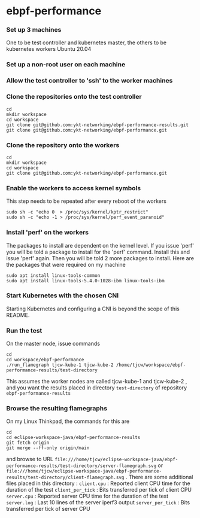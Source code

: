 # ebpf-performance
### Set up 3 machines
 One to be test controller and kubernetes master, the others to be kubernetes workers
 Ubuntu 20.04
### Set up a non-root user on each machine
### Allow the test controller to 'ssh' to the worker machines
### Clone the repositories onto the test controller
```
cd
mkdir workspace
cd workspace
git clone git@github.com:ykt-networking/ebpf-performance-results.git
git clone git@github.com:ykt-networking/ebpf-performance.git
```
### Clone the repository onto the workers
```
cd
mkdir workspace
cd workspace
git clone git@github.com:ykt-networking/ebpf-performance.git
```
### Enable the workers to access kernel symbols
This step needs to be repeated after every reboot of the workers
```
sudo sh -c "echo 0  > /proc/sys/kernel/kptr_restrict"
sudo sh -c "echo -1 > /proc/sys/kernel/perf_event_paranoid"
```
### Install 'perf' on the workers
The packages to install are dependent on the kernel level. If you issue 'perf' you will be told a package to install for the 'perf' command. Install this and issue 'perf' again. Then you will be told 2 more packages to install. Here are the packages that were required on my machine
```
sudo apt install linux-tools-common
sudo apt install linux-tools-5.4.0-1028-ibm linux-tools-ibm
```
### Start Kubernetes with the chosen CNI
Starting Kubernetes and configuring a CNI is beyond the scope of this README.
### Run the test
On the master node, issue commands
```
cd
cd workspace/ebpf-performance
./run_flamegraph tjcw-kube-1 tjcw-kube-2 /home/tjcw/workspace/ebpf-performance-results/test-directory
```
This assumes the worker nodes are called tjcw-kube-1 and tjcw-kube-2 , and you want the results placed in directory `test-directory` of repository `ebpf-performance-results`
### Browse the resulting flamegraphs
On my Linux Thinkpad, the commands for this are
```
cd
cd eclipse-workspace-java/ebpf-performance-results
git fetch origin
git merge --ff-only origin/main
```
and browse to URL `file:///home/tjcw/eclipse-workspace-java/ebpf-performance-results/test-directory/server-flamegraph.svg` or `file:///home/tjcw/eclipse-workspace-java/ebpf-performance-results/test-directory/client-flamegraph.svg` . There are some additional files placed in this directory :
 `client.cpu` : Reported client CPU time for the duration of the test
 `client_per_tick` : Bits transferred per tick of client CPU
 `server.cpu` : Reported server CPU time for the duration of the test
 `server.log` : Last 10 lines of the server iperf3 output
 `server_per_tick` : Bits transferred per tick of server CPU


